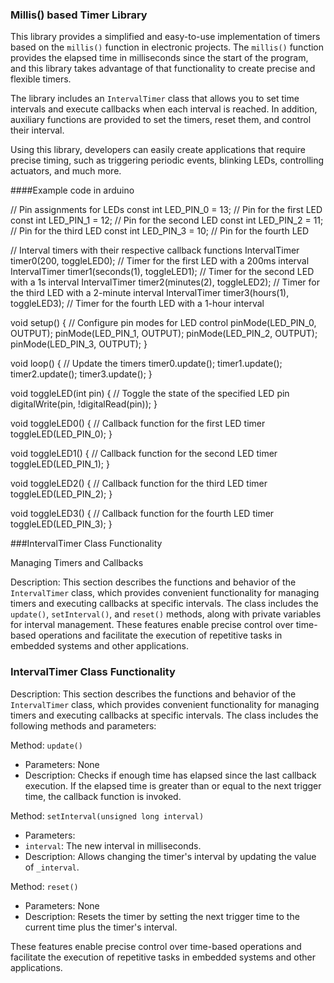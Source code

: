 ### Millis() based Timer Library
This library provides a simplified and easy-to-use implementation of timers based on the `millis()` function in electronic projects. The `millis()` function provides the elapsed time in milliseconds since the start of the program, and this library takes advantage of that functionality to create precise and flexible timers.

The library includes an `IntervalTimer` class that allows you to set time intervals and execute callbacks when each interval is reached. In addition, auxiliary functions are provided to set the timers, reset them, and control their interval.

Using this library, developers can easily create applications that require precise timing, such as triggering periodic events, blinking LEDs, controlling actuators, and much more.

####Example code in arduino

// Pin assignments for LEDs
const int LED_PIN_0 = 13;  // Pin for the first LED
const int LED_PIN_1 = 12;  // Pin for the second LED
const int LED_PIN_2 = 11;  // Pin for the third LED
const int LED_PIN_3 = 10;  // Pin for the fourth LED

// Interval timers with their respective callback functions
IntervalTimer timer0(200, toggleLED0);                // Timer for the first LED with a 200ms interval
IntervalTimer timer1(seconds(1), toggleLED1);        // Timer for the second LED with a 1s interval
IntervalTimer timer2(minutes(2), toggleLED2);        // Timer for the third LED with a 2-minute interval
IntervalTimer timer3(hours(1), toggleLED3);          // Timer for the fourth LED with a 1-hour interval

void setup() {
  // Configure pin modes for LED control
  pinMode(LED_PIN_0, OUTPUT);
  pinMode(LED_PIN_1, OUTPUT);
  pinMode(LED_PIN_2, OUTPUT);
  pinMode(LED_PIN_3, OUTPUT);
}

void loop() {
  // Update the timers
  timer0.update();
  timer1.update();
  timer2.update();
  timer3.update();
}

void toggleLED(int pin) {
  // Toggle the state of the specified LED pin
  digitalWrite(pin, !digitalRead(pin));
}

void toggleLED0() {
  // Callback function for the first LED timer
  toggleLED(LED_PIN_0);
}

void toggleLED1() {
  // Callback function for the second LED timer
  toggleLED(LED_PIN_1);
}

void toggleLED2() {
  // Callback function for the third LED timer
  toggleLED(LED_PIN_2);
}

void toggleLED3() {
  // Callback function for the fourth LED timer
  toggleLED(LED_PIN_3);
}

###IntervalTimer Class Functionality

Managing Timers and Callbacks

Description: This section describes the functions and behavior of the `IntervalTimer` class, which provides convenient functionality for managing timers and executing callbacks at specific intervals. The class includes the `update()`, `setInterval()`, and `reset()` methods, along with private variables for interval management. These features enable precise control over time-based operations and facilitate the execution of repetitive tasks in embedded systems and other applications.

### IntervalTimer Class Functionality

Description: This section describes the functions and behavior of the `IntervalTimer` class, which provides convenient functionality for managing timers and executing callbacks at specific intervals. The class includes the following methods and parameters:

Method: `update()`
- Parameters: None
- Description: Checks if enough time has elapsed since the last callback execution. If the elapsed time is greater than or equal to the next trigger time, the callback function is invoked.

Method: `setInterval(unsigned long interval)`
- Parameters:
- `interval`: The new interval in milliseconds.
- Description: Allows changing the timer's interval by updating the value of `_interval`.

Method: `reset()`
- Parameters: None
- Description: Resets the timer by setting the next trigger time to the current time plus the timer's interval.

These features enable precise control over time-based operations and facilitate the execution of repetitive tasks in embedded systems and other applications.
